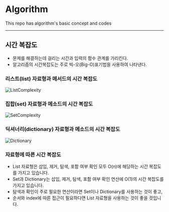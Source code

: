 # Algorithm

This repo has algorithm's basic concept and codes   

***

## 시간 복잡도
- 문제를 해결하는데 걸리는 시간과 입력의 함수 관계를 가리킨다.
- 알고리즘의 시간복잡도는 주로 빅-오(Big-O)표기법을 사용하여 나타낸다.

### 리스트(list) 자료형과 메서드의 시간 복잡도
![ListComplexity](./Algorithm/ListComplexity)   

### 집합(set) 자료형과 메소드의 시간 복잡도
![SetComplexity](./Algorithm/SetComplexity)   

### 딕셔너리(dictionary) 자료형과 메소드의 시간 복잡도
![Dictionary](./Algorithm/DictionaryComplexity)   

### 자료형에 따른 시간 복잡도
- List 자료형은 삽입, 제거, 탐색, 포함 여부 확인 모두 O(n)에 해당하는 시간 복잡도를 가지고 있습니다.
- Set과 Dictionary는 삽입, 제거, 탐색, 포함 여부 확인 연산에 O(1)의 시간 복잡도를 가지고 있습니다.
- 탐색과 확인이 주로 필요한 연산이라면 Set이나 Dictionary를 사용하는 것이 좋고,
- 순서와 index에 따른 접근이 필요하다면 List 자료형을 사용하는 것이 좋을 것입니다.
